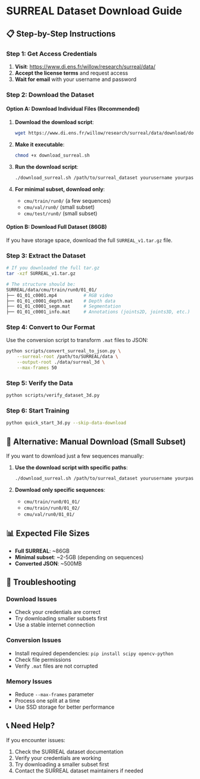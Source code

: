 # SURREAL Dataset Download Guide

## 📋 **Step-by-Step Instructions**

### **Step 1: Get Access Credentials**

1. **Visit**: https://www.di.ens.fr/willow/research/surreal/data/
2. **Accept the license terms** and request access
3. **Wait for email** with your username and password

### **Step 2: Download the Dataset**

#### **Option A: Download Individual Files (Recommended)**

1. **Download the download script**:
   ```bash
   wget https://www.di.ens.fr/willow/research/surreal/data/download/download_surreal.sh
   ```

2. **Make it executable**:
   ```bash
   chmod +x download_surreal.sh
   ```

3. **Run the download script**:
   ```bash
   ./download_surreal.sh /path/to/surreal_dataset yourusername yourpassword
   ```

4. **For minimal subset, download only**:
   - `cmu/train/run0/` (a few sequences)
   - `cmu/val/run0/` (small subset)
   - `cmu/test/run0/` (small subset)

#### **Option B: Download Full Dataset (86GB)**

If you have storage space, download the full `SURREAL_v1.tar.gz` file.

### **Step 3: Extract the Dataset**

```bash
# If you downloaded the full tar.gz
tar -xzf SURREAL_v1.tar.gz

# The structure should be:
SURREAL/data/cmu/train/run0/01_01/
├── 01_01_c0001.mp4          # RGB video
├── 01_01_c0001_depth.mat    # Depth data
├── 01_01_c0001_segm.mat     # Segmentation
├── 01_01_c0001_info.mat     # Annotations (joints2D, joints3D, etc.)
```

### **Step 4: Convert to Our Format**

Use the conversion script to transform `.mat` files to JSON:

```bash
python scripts/convert_surreal_to_json.py \
    --surreal-root /path/to/SURREAL/data \
    --output-root ./data/surreal_3d \
    --max-frames 50
```

### **Step 5: Verify the Data**

```bash
python scripts/verify_dataset_3d.py
```

### **Step 6: Start Training**

```bash
python quick_start_3d.py --skip-data-download
```

## 🔧 **Alternative: Manual Download (Small Subset)**

If you want to download just a few sequences manually:

1. **Use the download script with specific paths**:
   ```bash
   ./download_surreal.sh /path/to/surreal_dataset yourusername yourpassword
   ```

2. **Download only specific sequences**:
   - `cmu/train/run0/01_01/`
   - `cmu/train/run0/01_02/`
   - `cmu/val/run0/01_01/`

## 📊 **Expected File Sizes**

- **Full SURREAL**: ~86GB
- **Minimal subset**: ~2-5GB (depending on sequences)
- **Converted JSON**: ~500MB

## 🐛 **Troubleshooting**

### **Download Issues**
- Check your credentials are correct
- Try downloading smaller subsets first
- Use a stable internet connection

### **Conversion Issues**
- Install required dependencies: `pip install scipy opencv-python`
- Check file permissions
- Verify `.mat` files are not corrupted

### **Memory Issues**
- Reduce `--max-frames` parameter
- Process one split at a time
- Use SSD storage for better performance

## 📞 **Need Help?**

If you encounter issues:
1. Check the SURREAL dataset documentation
2. Verify your credentials are working
3. Try downloading a smaller subset first
4. Contact the SURREAL dataset maintainers if needed 